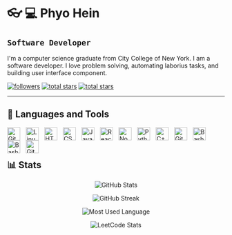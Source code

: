 # 👓 💻 Phyo Hein 

## `Software Developer`

I'm a computer science graduate from City College of New York. I am a software developer. I love problem solving, automating laborius tasks, and building user interface component. 

   <p align="left">
      <a href="https://github.com/Phyozawhein?tab=followers">
         <img alt="followers" title="Follow me on Github" src="https://custom-icon-badges.demolab.com/github/followers/Phyozawhein?color=236ad3&labelColor=1155ba&style=for-the-badge&logo=person-add&label=Follow&logoColor=white"/></a>
      <a href="https://github.com/Phyozawhein?tab=repositories&sort=stargazers">
         <img alt="total stars" title="Total stars on GitHub" src="https://custom-icon-badges.demolab.com/github/stars/Phyozawhein?color=55960c&style=for-the-badge&labelColor=488207&logo=star"/></a>
         <a href="">
         </a>
      <a href="https://www.linkedin.com/in/phyo-hein-45104b156/">
         <img alt="total stars" title="Total stars on GitHub" src="https://img.shields.io/badge/LinkedIn-0077B5?style=for-the-badge&logo=linkedin&logoColor=white"/></a>

   </p>

---

## 🧰 Languages and Tools

<img align="left" alt="Git" width="30px" style="padding-right:10px;" src="https://cdn.jsdelivr.net/gh/devicons/devicon/icons/git/git-original.svg" />
<img align="left" alt="Linux" width="30px" style="padding-right:10px;" src="https://cdn.jsdelivr.net/gh/devicons/devicon/icons/linux/linux-original.svg" />
<img align="left" alt="HTML" width="30px" style="padding-right:10px;" src="https://cdn.jsdelivr.net/gh/devicons/devicon/icons/html5/html5-plain.svg" />
<img align="left" alt="CSS" width="30px" style="padding-right:10px;" src="https://cdn.jsdelivr.net/gh/devicons/devicon/icons/css3/css3-plain.svg" />
<img align="left" alt="JavaScript" width="30px" style="padding-right:10px;" src="https://cdn.jsdelivr.net/gh/devicons/devicon/icons/javascript/javascript-plain.svg" />
<img align="left" alt="React" width="30px" style="padding-right:10px;" src="https://cdn.jsdelivr.net/gh/devicons/devicon/icons/react/react-original.svg" />
<img align="left" alt="NodeJS" width="30px" style="padding-right:10px;" src="https://cdn.jsdelivr.net/gh/devicons/devicon/icons/nodejs/nodejs-original.svg" />
<img align="left" alt="Python" width="30px" style="padding-right:10px;" src="https://cdn.jsdelivr.net/gh/devicons/devicon/icons/python/python-plain.svg" />
<img align="left" alt="C++" width="30px" style="padding-right:10px;" src="https://cdn.jsdelivr.net/gh/devicons/devicon/icons/cplusplus/cplusplus-line.svg" />
<img align="left" alt="GitHub" width="30px" style="padding-right:10px;" src="https://cdn.jsdelivr.net/gh/devicons/devicon/icons/github/github-original.svg" />
<img align="left" alt="Bash" width="30px" style="padding-right:10px;" src="https://cdn.jsdelivr.net/gh/devicons/devicon/icons/bash/bash-original.svg" />
<img  align="left" alt="Bash" width="30px" style="padding-right:10px;"src="https://cdn.jsdelivr.net/gh/devicons/devicon/icons/googlecloud/googlecloud-original.svg" />
<img align="left" alt="Git" width="30px" style="padding-right:10px;" src="https://cdn.jsdelivr.net/gh/devicons/devicon/icons/mysql/mysql-original.svg" />

<br />
<br />

#

## 📊 Stats

<div class="style" align="center">

 ![GitHub Stats](https://github-readme-stats.vercel.app/api?username=phyozawhein&show_icons=true&include_all_commits=true&theme=buefy&hide_border=true) 

 ![GitHub Streak](https://streak-stats.demolab.com?user=phyozawhein&count_private=true&theme=buefy&hide_border=true)   

![Most Used Language](https://github-readme-stats.vercel.app/api/top-langs/?username=phyozawhein&layout=compact&theme=buefy&hide_border=true)

![LeetCode Stats](https://leetcard.jacoblin.cool/PhyoZawHein?border=0&theme=buefy&ext=activity) 

</div>
 
#

<!--## 👨‍💻 My Career Goal

 <details>
 <summary><h3>👨‍💻 Phyo's Career Goal</h3></summary>
   -->

